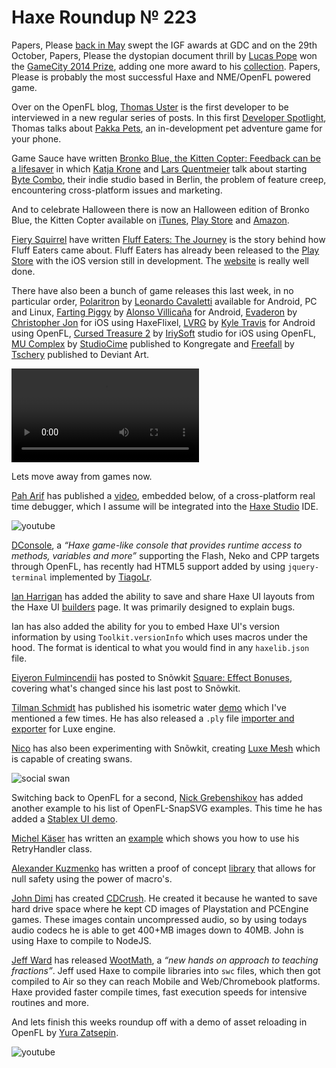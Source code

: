 [_template]: ../templates/roundup.html
[date]: / "2014-10-29 11:49:00"
[modified]: / "2014-10-31 15:50:00"
[published]: / "2014-10-28 15:30:00"
[“”]: a ""
# Haxe Roundup № 223

Papers, Please [back in May][l1] swept the IGF awards at GDC and on the 
29th October, Papers, Please the dystopian document thrill by [Lucas Pope][tw1] 
won the [GameCity 2014 Prize][l2], adding one more award to his [collection][l3].
Papers, Please is probably the most successful Haxe and NME/OpenFL powered game.

Over on the OpenFL blog, [Thomas Uster][tw2] is the first developer to be interviewed
in a new regular series of posts. In this first [Developer Spotlight][l4], Thomas
talks about [Pakka Pets][tw3], an in-development pet adventure game for your phone.

Game Sauce have written [Bronko Blue, the Kitten Copter: Feedback can be a lifesaver][l5]
in which [Katja Krone][tw4] and [Lars Quentmeier][tw5] talk about starting 
[Byte Combo][l6], their indie studio based in Berlin, the problem of feature creep,
encountering cross-platform issues and marketing.

And to celebrate Halloween there is now an Halloween edition of Bronko Blue, the Kitten
Copter available on [iTunes][l7], [Play Store][l8] and [Amazon][l9].

[Fiery Squirrel][tw12] have written [Fluff Eaters: The Journey][l16] is the story
behind how Fluff Eaters came about. Fluff Eaters has already been released to the
[Play Store][l17] with the iOS version still in development. The [website][l18] is
really well done.

There have also been a bunch of game releases this last week, in no
particular order, [Polaritron][l19] by [Leonardo Cavaletti][tw13] available for
Android, PC and Linux, [Farting Piggy][l10] by [Alonso Villicaña][tw6] for Android,
[Evaderon][l11] by [Christopher Jon][tw7] for iOS using HaxeFlixel, [LVRG][l12]
by [Kyle Travis][tw8] for Android using OpenFL, [Cursed Treasure 2][l13] by
[IriySoft][tw9] studio for iOS using OpenFL, [MU Complex][l14] by [StudioCime][tw10]
published to Kongregate and [Freefall][l15] by [Tschery][tw11] published to 
Deviant Art.

![shifter](/img/223/shifter.mp4 "Test level of Shifter by @bombocracker")

Lets move away from games now.

[Pah Arif][tw14] has published a [video][l20], embedded below, of a cross-platform
real time debugger, which I assume will be integrated into the [Haxe Studio][tw15]
IDE.

![youtube](QCgjx85YcEI)

[DConsole][l21], a _“Haxe game-like console that provides runtime access to methods, 
variables and more”_ supporting the Flash, Neko and CPP targets through OpenFL, has
recently had HTML5 support added by using `jquery-terminal` implemented by
[TiagoLr][gh1].

[Ian Harrigan][tw16] has added the ability to save and share Haxe UI layouts
from the Haxe UI [builders][l22] page. It was primarily designed to explain
bugs.

Ian has also added the ability for you to embed Haxe UI's version information
by using `Toolkit.versionInfo` which uses macros under the hood. The format is
identical to what you would find in any `haxelib.json` file.

[Eiyeron Fulmincendii][tw17] has posted to Snõwkit [Square: Effect Bonuses][l23], 
covering what's changed since his last post to Snõwkit.

[Tilman Schmidt][tw25] has published his isometric water [demo][l24] which I've
mentioned a few times. He has also released a `.ply` file [importer and exporter][l25]
for Luxe engine.

[Nico][tw18] has also been experimenting with Snõwkit, creating [Luxe Mesh][l26]
which is capable of creating swans.

![social swan](/img/223/swan.png "Luxe Mesh Swan by @nico_m__")

Switching back to OpenFL for a second, [Nick Grebenshikov][tw19] has added another
example to his list of OpenFL-SnapSVG examples. This time he has added 
a [Stablex UI demo][l27].

[Michel Käser][tw20] has written an [example][l28] which shows you how to use his
RetryHandler class.

[Alexander Kuzmenko][tw21] has written a proof of concept [library][l29]
that allows for null safety using the power of macro's.

[John Dimi][tw22] has created [CDCrush][l30]. He created it because he wanted to
save hard drive space where he kept CD images of Playstation and PCEngine games.
These images contain uncompressed audio, so by using todays audio codecs he is
able to get 400+MB images down to 40MB. John is using Haxe to compile to NodeJS.

[Jeff Ward][tw24] has released [WootMath][l31], a _“new hands on approach to 
teaching fractions”_. Jeff used Haxe to compile libraries into `swc` files, which
then got compiled to Air so they can reach Mobile and Web/Chromebook platforms.
Haxe provided faster compile times, fast execution speeds for intensive routines
and more.

And lets finish this weeks roundup off with a demo of asset reloading in 
OpenFL by [Yura Zatsepin][tw23].

![youtube](rfbYOX4olGg)

[gh1]: https://github.com/ProG4mr "@ProG4mr on GitHub"

[tw1]: https://twitter.com/dukope "@dukope on Twitter"
[tw2]: https://twitter.com/thomasuster "@thomasuster on Twitter"
[tw3]: https://twitter.com/PakkaPets "@PakkaPets on Twitter"
[tw4]: https://twitter.com/katjakrone "@katjakrone on Twitter"
[tw5]: https://twitter.com/quentie "@quentie on Twitter"
[tw6]: https://twitter.com/angelossdev "@angelossdev on Twitter"
[tw7]: https://twitter.com/parasitk "@parasitk on Twitter"
[tw8]: https://twitter.com/kmakai "@kmakai on Twitter"
[tw9]: https://twitter.com/IriySoft "@IriySoft on Twitter"
[tw10]: https://twitter.com/StudioCime "@StudioCime on Twitter"
[tw11]: https://twitter.com/tschery "@tschery on Twitter"
[tw12]: https://twitter.com/fierysquirrel "@fierysquirrel on Twitter"
[tw13]: https://twitter.com/leongotgame "@leongotgame on Twitter"
[tw14]: https://twitter.com/misterpah "@misterpah on Twitter"
[tw15]: https://twitter.com/HaxeStudio "@HaxeStudio on Twitter"
[tw16]: https://twitter.com/IanHarrigan1982 "@IanHarrigan1982 on Twitter"
[tw17]: https://twitter.com/Eiyeron "@Eiyeron on Twitter"
[tw18]: https://twitter.com/nico_m__ "@nico_m__ on Twitter"
[tw19]: https://twitter.com/grebenshikov_n "@grebenshikov_n on Twitter"
[tw20]: https://twitter.com/michelkaeser "@michelkaeser on Twitter"
[tw21]: https://twitter.com/RealyUniqueName "@RealyUniqueName on Twitter"
[tw22]: https://twitter.com/iondmt "@iondmt on Twitter"
[tw23]: https://twitter.com/YuraZatsepin "@YuraZatsepin on Twitter"
[tw24]: https://twitter.com/Jeff__Ward "@Jeff__Ward on Twitter"
[tw25]: https://twitter.com/KeyMaster_ "@KeyMaster_ on Twitter"

[l1]: http://haxe.io/roundups/193/ "Haxe Roundup № 193"
[l2]: http://gamecity.org/prize/ "GameCity Winner Papers, Please"
[l3]: http://en.wikipedia.org/wiki/Papers,_Please#Reception "Papers, Please Reception on Wikipedia"
[l4]: http://www.openfl.org/blog/2014/10/27/developer-spotlight-thomas-uster/ "OpenFL Developer Spotlight: Thomas Uster"
[l5]: http://gamesauce.org/news/2014/10/27/bronko-blue-the-kitten-copter-feedback-can-be-a-lifesaver/ "Bronko Blue, the Kitten Copter: Feedback can be a lifesaver"
[l6]: http://bytecombo.com "Byte Combo Indie Studio"
[l7]: https://itunes.apple.com/us/app/bronko-blue-halloween-special/id931442116 "Bronko Blue Halloween Special"
[l8]: https://play.google.com/store/apps/details?id=com.bytecombo.bronkohalloween "Bronko Blue Halloween Special"
[l9]: http://www.amazon.com/gp/product/B00OOQEQ4C "Bronko Blue Halloween Special"
[l10]: https://play.google.com/store/apps/details?id=com.angeloss.fartingpiggy "Farting Piggy"
[l11]: https://itunes.apple.com/us/app/evaderon-retro-arcade-style/id859736925 "Evaderon on iTunes"
[l12]: https://play.google.com/store/apps/details?id=com.kmakai.lvrg "LVRG"
[l13]: https://itunes.apple.com/us/app/cursed-treasure-2/id670189358?ls=1&mt=8 "Cursed Treasure 2"
[l14]: http://www.kongregate.com/games/StudioCime/mu-complex "MU Complex"
[l15]: http://tschery.deviantart.com/art/Game-Freefall-490905436 "Freefall"
[l16]: http://fierysquirrel.com/fluff-eaters-the-journey/ "Fluff Eaters: The Journey"
[l17]: https://play.google.com/store/apps/details?id=com.fs.fluffeaters.FluffEaters "Fluff Eaters"
[l18]: http://fluffeaters.com "Fluff Eaters"
[l19]: http://leongotgame.itch.io/polaritron "Polaritron"
[l20]: https://www.youtube.com/watch?v=QCgjx85YcEI&feature=youtu.be "Haxe Debugger"
[l21]: https://github.com/ProG4mr/dconsole "DConsole on GitHub"
[l22]: http://haxeui.org/try.jsp "Try, Save and Share HaxeUI Layouts"
[l23]: http://snowkit.org/2014/10/25/square-effect-bonuses/ "[SQUARE]: Effect Bonuses"
[l24]: https://dl.dropboxusercontent.com/u/24645977/luxeTests/vertexWater/index.html "Isometric Water"
[l25]: https://gist.github.com/KeyMaster-/247fee525cf73d086dc3 ".ply importer and exporter"
[l26]: http://nicom1.github.io/assorted/luxemesh/ "Luxe Mesh"
[l27]: http://ngrebenshikov.github.io/openfl-snapsvg/ "StableX UI OpenFL-SnapSVG Demo"
[l28]: https://github.com/michelkaeser/hext-utils/blob/develop/docs/Examples.md "RetryHandler example"
[l29]: https://github.com/RealyUniqueName/NullSafe/blob/master/Test.hx#L18 "Null Safety"
[l30]: http://johndimi.wordpress.com/cdcrush/ "CDCrush"
[l31]: https://wootmath.com "WootMath - Personalized Fractions Tutor"